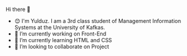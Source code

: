  Hi there 👋

    
- 😊 I'm Yulduz. I am a 3rd class student of Management Information Systems at the University of Kafkas.
- 🔭 I’m currently working on Front-End
- 🌱 I’m currently learning HTML and CSS
- 👯 I’m looking to collaborate on Project


